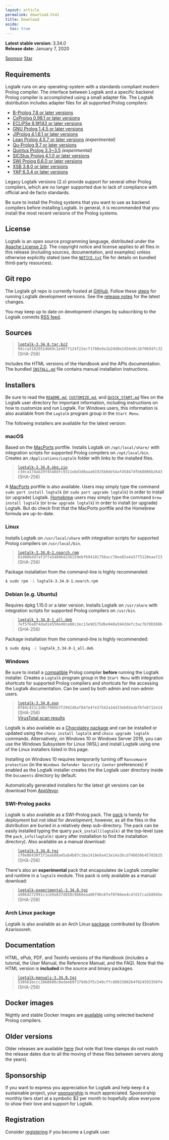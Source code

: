 ```yaml
---
layout: article
permalink: download.html
title: Download
aside:
  toc: true
---
```


**Latest stable version:** 3.34.0  
**Release date:** January 7, 2020

<a class="github-button" href="https://github.com/sponsors/pmoura" data-icon="octicon-heart" aria-label="Sponsor @pmoura on GitHub">Sponsor</a>
<a class="github-button" href="https://github.com/LogtalkDotOrg/logtalk3" data-icon="octicon-star" aria-label="Star LogtalkDotOrg/logtalk3 on GitHub">Star</a>

## Requirements

Logtalk runs on any operating-system with a standards compliant modern
Prolog compiler. The interface between Logtalk and a specific backend
Prolog compiler is accomplished using a small adapter file. The Logtalk
distribution includes adapter files for all supported Prolog compilers:

-   [B-Prolog 7.8 or later versions](http://www.picat-lang.org/bprolog/)
-   [CxProlog 0.98.1 or later versions](http://ctp.di.fct.unl.pt/~amd/cxprolog/)
-   [ECLiPSe 6.1\#143 or later versions](http://eclipseclp.org/)
-   [GNU Prolog 1.4.5 or later versions](http://www.gprolog.org/)
-   [JIProlog 4.1.6.1 or later versions](http://www.jiprolog.com/)
-   [Lean Prolog 4.5.7 or later versions](http://www.cse.unt.edu/~tarau/) *(experimental)*
-   [Qu-Prolog 9.7 or later versions](http://www.itee.uq.edu.au/~pjr/HomePages/QuPrologHome.html)
-   [Quintus Prolog 3.3\~3.5](https://quintus.sics.se) *(experimental)*
-   [SICStus Prolog 4.1.0 or later versions](https://sicstus.sics.se)
-   [SWI Prolog 6.6.0 or later versions](http://www.swi-prolog.org/)
-   [XSB 3.8.0 or later versions](http://xsb.sourceforge.net/)
-   [YAP 6.3.4 or later versions](https://www.dcc.fc.up.pt/~vsc/yap/)

Legacy Logtalk versions (2.x) provide support for several other Prolog
compilers, which are no longer supported due to lack of compliance with
official and de facto standards.

Be sure to install the Prolog systems that you want to use as backend
compilers before installing Logtalk. In general, it is recommended that
you install the most recent versions of the Prolog systems.


## License

Logtalk is an open source programming language, distributed under the
[Apache License 2.0](https://github.com/LogtalkDotOrg/logtalk3/blob/master/LICENSE.txt).
The copyright notice and license applies to all files in this release
(including sources, documentation, and examples) unless otherwise
explicitly stated (see the [`NOTICE.txt`](https://github.com/LogtalkDotOrg/logtalk3/blob/master/NOTICE.txt)
file for details on bundled third-party resources).


## Git repo

The Logtalk git repo is currently hosted at
[GitHub](http://github.com/LogtalkDotOrg/logtalk3).
Follow these [steps](running_developer_versions.html)
for running Logtalk development versions. See the
[release notes](https://github.com/LogtalkDotOrg/logtalk3/blob/master/RELEASE_NOTES.md)
for the latest changes.

You may keep up to date on development changes by subscribing to the Logtalk commits [RSS
feed](https://github.com/LogtalkDotOrg/logtalk3/commits/master.atom).


## Sources

> [`logtalk-3.34.0.tar.bz2`](files/logtalk-3.34.0.tar.bz2)  
> `94cca31820514669c1e487f124f22ecf1708e9a1b24d0e2d54e9c1670694fc32` (SHA-256)

Includes the HTML versions of the Handbook and the APIs documentation. The bundled 
[`INSTALL.md`](https://github.com/LogtalkDotOrg/logtalk3/blob/master/INSTALL.md)
file contains manual installation instructions.


## Installers

Be sure to read the
[`README.md`](https://github.com/LogtalkDotOrg/logtalk3/blob/master/README.md),
[`CUSTOMIZE.md`](https://github.com/LogtalkDotOrg/logtalk3/blob/master/CUSTOMIZE.md), and
[`QUICK_START.md`](https://github.com/LogtalkDotOrg/logtalk3/blob/master/QUICK_START.md)
files on the Logtalk user directory for important information, including
instructions on how to customize and run Logtalk. For Windows users,
this information is also available from the `Logtalk` program group in
the `Start Menu`.

The following installers are available for the latest version:


### macOS

Based on the [MacPorts](http://www.macports.org/) portfile. Installs
Logtalk on `/opt/local/share/` with integration scripts for supported
Prolog compilers on `/opt/local/bin`. Creates an `/Applications/Logtalk`
folder with links to the installed files.

> [`logtalk-3.34.0.pkg.zip`](files/logtalk-3.34.0.pkg.zip)  
> `c3dca174ab29f4548dfc9311ebd3d0aaa01925b0de54af45847dfb68006b2643` (SHA-256)

A [MacPorts](http://www.macports.org/) portfile is also available. Users
may simply type the command `sudo port install logtalk` (or
`sudo port upgrade logtalk`) in order to install (or upgrade) Logtalk.
[Homebrew](http://mxcl.github.com/homebrew/) users may simply type the
command `brew install logtalk` (or `brew upgrade logtalk`) in order to
install (or upgrade) Logtalk. But do check first that the MacPorts
portfile and the Homebrew formula are up-to-date.


### Linux

Installs Logtalk on `/usr/local/share` with integration scripts for
supported Prolog compilers on `/usr/local/bin`.

> [`logtalk-3.34.0-1.noarch.rpm`](files/logtalk-3.34.0-1.noarch.rpm)  
> `81d08bdd7af3ffa54896d236159ebf694181756acc78ee85a4a5775128eaaf23` (SHA-256)

Package installation from the command-line is highly recommended:

```bash
$ sudo rpm -i logtalk-3.34.0-1.noarch.rpm
```


### Debian (e.g. Ubuntu)

Requires dpkg 1.15.0 or a later version. Installs Logtalk on
`/usr/share` with integration scripts for supported Prolog compilers on
`/usr/bin`.

> [`logtalk_3.34.0-1_all.deb`](files/logtalk_3.34.0-1_all.deb)  
> `7ef5f6a8f4dad14550e40ce88c2ec13e9d175dbe940a5943defc3ac7b70b588b` (SHA-256)

Package installation from the command-line is highly recommended:

```bash
$ sudo dpkg -i logtalk_3.34.0-1_all.deb
```


### Windows

Be sure to install a [compatible](#requirements) Prolog compiler
**before** running the Logtalk installer. Creates a `Logtalk` program
group in the `Start Menu` with integration shortcuts for supported
Prolog compilers and shortcuts for the accessing the Logtalk
documentation. Can be used by both admin and non-admin users.

> [`logtalk-3.34.0.exe`](files/logtalk-3.34.0.exe)  
> `0f84c421c2d8cf966b7f294246af847e47e37542a16d33eb02eabf6fe6712e14` (SHA-256)  
> [VirusTotal scan results](https://www.virustotal.com/gui/url/e860b45fc63ee08cb93d04e75ad81c58a82ce8a73af75b3edb2e0cc23e365fbf/details)

Logtalk is also available as a [Chocolatey package](https://chocolatey.org/packages/logtalk/)
and can be installed or updated using the `choco install logtalk` and
`choco upgrade logtalk` commands. Alternatively, on Windows 10 or Windows
Server 2019, you can use the Windows Subsystem for Linux (WSL) and install
Logtalk using one of the Linux installers listed in this page.

Installing on Windows 10 requires temporarily turning off `Ransomware
protection` (in the `Windows Defender Security Center` preferences) if
enabled as the Logtalk installer creates the the Logtalk user directory
inside the `Documents` directory by default.

Automatically generated installers for the latest git versions can be download from
[AppVeyor](https://ci.appveyor.com/project/pmoura/logtalk3/build/artifacts).


### SWI-Prolog packs

Logtalk is also available as a SWI-Prolog pack. The
[pack](http://www.swi-prolog.org/pack/list?p=logtalk) is handy for
*deployment* but not ideal for *development*, however, as all the
files in the distribution are buried in a relatively deep sub-directory.
The pack can be easily installed typing the query `pack_install(logtalk)`
at the top-level (use the `pack_info(logtalk)` query after installation
to find the installation directory). Also available as a manual download:

> [`logtalk-3.34.0.tgz`](files/swi-prolog/packs/logtalk-3.34.0.tgz)  
> `cf9e06430f1f1eab88a45ab4b07c10a1410e9a413e14a3bcd746650b45703b25` (SHA-256)

There's also an **experimental** pack that encapsulates de Logtalk
compiler and runtime in a `logtalk` module. This pack is only available
as a manual download:

> [`logtalk-experimental-3.34.0.tgz`](files/swi-prolog/packs/logtalk-experimental-3.34.0.tgz)  
> `a906d272991c1cb9a837d858c9b66eaa80f90c07ef8f66ee4c47d1fca2b8945e` (SHA-256)


### Arch Linux package

Logtalk is also available as an Arch Linux
[package](https://aur.archlinux.org/packages/logtalk/) contributed by
Ebrahim Azarisooreh.


## Documentation

HTML, ePub, PDF, and Texinfo versions of the Handbook (includes a tutorial, the User Manual, the Reference Manual, and the FAQ).
Note that the HTML version is **included** in the source and binary packages.

> [`logtalk-manuals-3.34.0.tgz`](files/logtalk-manuals-3.34.0.tgz)  
> `530561bccc2868606c8edee69f379db3f5c549cffcd803380264f024593350f4` (SHA-256)


## Docker images

Nightly and stable Docker images are [available](https://hub.docker.com/u/logtalk/) using selected backend Prolog compilers.


## Older versions

Older releases are available [here](/files/) (but note that time stamps
do not match the release dates due to all the moving of these files
between servers along the years).


## Sponsorship

If you want to express you appreciation for Logtalk and help keep it a
sustainable project, your [sponsorship](https://github.com/sponsors/pmoura)
is much appreciated. Sponsorship monthly tiers start at a symbolic $2 per
month to hopefully allow everyone to show their love and support for Logtalk.


## Registration

Consider [registering](regform.html) if you become a Logtalk user.

<script async defer src="https://buttons.github.io/buttons.js"></script>
